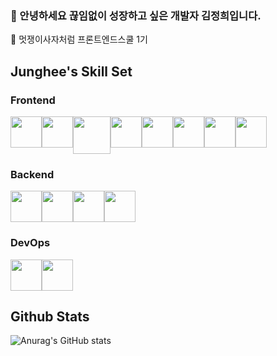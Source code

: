 <h3>🌱 안녕하세요 끊임없이 성장하고 싶은 개발자 김정희입니다.</h3>

🦁 멋쟁이사자처럼 프론트엔드스쿨 1기


## Junghee's Skill Set
### Frontend
<div style="display:flex;">
<img width="50px" height="50px" src="https://cdn.jsdelivr.net/gh/devicons/devicon/icons/html5/html5-original.svg"  />
<img width="50px" height="50px" src="https://cdn.jsdelivr.net/gh/devicons/devicon/icons/css3/css3-original.svg" />
<img width="60px" height="60px" src="https://cdn.jsdelivr.net/gh/devicons/devicon/icons/sass/sass-original.svg" />
<img width="50px" height="50px" src="https://cdn.jsdelivr.net/gh/devicons/devicon/icons/javascript/javascript-original.svg" />
<img width="50px" height="50px" src="https://cdn.jsdelivr.net/gh/devicons/devicon/icons/react/react-original-wordmark.svg" />
<img width="50px" height="50px" src="https://cdn.jsdelivr.net/gh/devicons/devicon/icons/jquery/jquery-plain-wordmark.svg" />
<img width="50px" height="50px" src="https://cdn.jsdelivr.net/gh/devicons/devicon/icons/bootstrap/bootstrap-plain-wordmark.svg" />
<img width="50px" height="50px" src="https://cdn.jsdelivr.net/gh/devicons/devicon/icons/tailwindcss/tailwindcss-plain.svg" />
</div>

### Backend
<div style="display:flex;">
<img width="50px" height="50px" src="https://cdn.jsdelivr.net/gh/devicons/devicon/icons/javascript/javascript-original.svg" />
<img width="50px" height="50px" src="https://cdn.jsdelivr.net/gh/devicons/devicon/icons/nodejs/nodejs-original.svg" />
<img width="50px" height="50px" src="https://cdn.jsdelivr.net/gh/devicons/devicon/icons/mongodb/mongodb-original-wordmark.svg" />
<img width="50px" height="50px" src="https://cdn.jsdelivr.net/gh/devicons/devicon/icons/express/express-original-wordmark.svg" />
</div>

### DevOps
<div style="display:flex;">
<img width="50px" height="50px" src="https://cdn.jsdelivr.net/gh/devicons/devicon/icons/git/git-original.svg" />
<img width="50px" height="50px" src="https://cdn.jsdelivr.net/gh/devicons/devicon/icons/linux/linux-original.svg" />  
</div>

## Github Stats
![Anurag's GitHub stats](https://github-readme-stats.vercel.app/api?username=wjdgml3834&show_icons=true&theme=dark)


